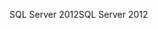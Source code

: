 <span data-ttu-id="b1a5c-101">SQL Server 2012</span><span class="sxs-lookup"><span data-stu-id="b1a5c-101">SQL Server 2012</span></span>
